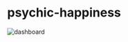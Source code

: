 # psychic-happiness

![dashboard](https://github.com/ranjankumar9/psychic-happiness/assets/107936455/351c4bc5-320d-4151-97e9-ce5b07e34062)
